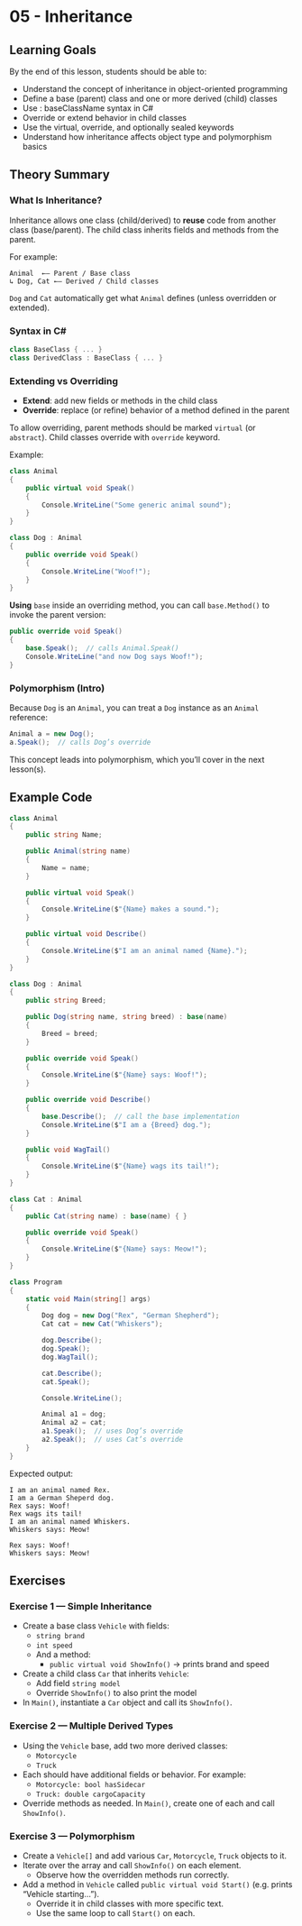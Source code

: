 # 05 - Inheritance

## Learning Goals

By the end of this lesson, students should be able to:
- Understand the concept of inheritance in object-oriented programming
- Define a base (parent) class and one or more derived (child) classes
- Use : baseClassName syntax in C#
- Override or extend behavior in child classes
- Use the virtual, override, and optionally sealed keywords
- Understand how inheritance affects object type and polymorphism basics

## Theory Summary

### What Is Inheritance?

Inheritance allows one class (child/derived) to **reuse** code from another class (base/parent).
The child class inherits fields and methods from the parent.

For example:
```
Animal  ←– Parent / Base class  
↳ Dog, Cat ←– Derived / Child classes 
```

`Dog` and `Cat` automatically get what `Animal` defines (unless overridden or extended).

### Syntax in C#

```csharp
class BaseClass { ... }
class DerivedClass : BaseClass { ... }
```

### Extending vs Overriding

- **Extend**: add new fields or methods in the child class
- **Override**: replace (or refine) behavior of a method defined in the parent

To allow overriding, parent methods should be marked `virtual` (or `abstract`).
Child classes override with `override` keyword.

Example:
```csharp
class Animal
{
    public virtual void Speak()
    {
        Console.WriteLine("Some generic animal sound");
    }
}

class Dog : Animal
{
    public override void Speak()
    {
        Console.WriteLine("Woof!");
    }
}
```

**Using** `base` inside an overriding method, you can call `base.Method()` to invoke the parent version:

```csharp
public override void Speak()
{
    base.Speak();  // calls Animal.Speak()
    Console.WriteLine("and now Dog says Woof!");
}
```

### Polymorphism (Intro)

Because `Dog` is an `Animal`, you can treat a `Dog` instance as an `Animal` reference:

```csharp
Animal a = new Dog();
a.Speak();  // calls Dog’s override
```
This concept leads into polymorphism, which you’ll cover in the next lesson(s).

## Example Code
```csharp
class Animal
{
    public string Name;

    public Animal(string name)
    {
        Name = name;
    }

    public virtual void Speak()
    {
        Console.WriteLine($"{Name} makes a sound.");
    }

    public virtual void Describe()
    {
        Console.WriteLine($"I am an animal named {Name}.");
    }
}

class Dog : Animal
{
    public string Breed;

    public Dog(string name, string breed) : base(name)
    {
        Breed = breed;
    }

    public override void Speak()
    {
        Console.WriteLine($"{Name} says: Woof!");
    }

    public override void Describe()
    {
        base.Describe();  // call the base implementation
        Console.WriteLine($"I am a {Breed} dog.");
    }

    public void WagTail()
    {
        Console.WriteLine($"{Name} wags its tail!");
    }
}

class Cat : Animal
{
    public Cat(string name) : base(name) { }

    public override void Speak()
    {
        Console.WriteLine($"{Name} says: Meow!");
    }
}

class Program
{
    static void Main(string[] args)
    {
        Dog dog = new Dog("Rex", "German Shepherd");
        Cat cat = new Cat("Whiskers");

        dog.Describe();
        dog.Speak();
        dog.WagTail();

        cat.Describe();
        cat.Speak();

        Console.WriteLine();

        Animal a1 = dog;
        Animal a2 = cat;
        a1.Speak();  // uses Dog’s override
        a2.Speak();  // uses Cat’s override
    }
}
```

Expected output:
```less
I am an animal named Rex.
I am a German Sheperd dog.
Rex says: Woof!
Rex wags its tail!
I am an animal named Whiskers.
Whiskers says: Meow!

Rex says: Woof!
Whiskers says: Meow!
```

## Exercises

### Exercise 1 — Simple Inheritance

- Create a base class `Vehicle` with fields:
  - `string brand`
  - `int speed`
  - And a method:
    - `public virtual void ShowInfo()` → prints brand and speed
- Create a child class `Car` that inherits `Vehicle`:
  - Add field `string model`
  - Override `ShowInfo()` to also print the model
- In `Main()`, instantiate a `Car` object and call its `ShowInfo()`.

### Exercise 2 — Multiple Derived Types

- Using the `Vehicle` base, add two more derived classes:
  - `Motorcycle`
  - `Truck`
- Each should have additional fields or behavior. For example:
  - `Motorcycle: bool hasSidecar`
  - `Truck: double cargoCapacity`
- Override methods as needed. In `Main()`, create one of each and call `ShowInfo()`.

### Exercise 3 — Polymorphism

- Create a `Vehicle[]` and add various `Car`, `Motorcycle`, `Truck` objects to it.
- Iterate over the array and call `ShowInfo()` on each element.
  - Observe how the overridden methods run correctly.
- Add a method in `Vehicle` called `public virtual void Start()` (e.g. prints “Vehicle starting…”).
  - Override it in child classes with more specific text.
  - Use the same loop to call `Start()` on each.

